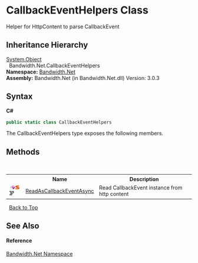 ﻿# CallbackEventHelpers Class
 

Helper for HttpContent to parse CallbackEvent


## Inheritance Hierarchy
<a href="http://msdn2.microsoft.com/en-us/library/e5kfa45b" target="_blank">System.Object</a><br />&nbsp;&nbsp;Bandwidth.Net.CallbackEventHelpers<br />
**Namespace:**&nbsp;<a href ="N_Bandwidth_Net.md">Bandwidth.Net</a><br />**Assembly:**&nbsp;Bandwidth.Net (in Bandwidth.Net.dll) Version: 3.0.3

## Syntax

**C#**<br />
``` C#
public static class CallbackEventHelpers
```

The CallbackEventHelpers type exposes the following members.


## Methods
&nbsp;<table><tr><th></th><th>Name</th><th>Description</th></tr><tr><td>![Public method](media/pubmethod.gif "Public method")![Static member](media/static.gif "Static member")![Code example](media/CodeExample.png "Code example")</td><td><a href ="M_Bandwidth_Net_CallbackEventHelpers_ReadAsCallbackEventAsync.md">ReadAsCallbackEventAsync</a></td><td>
Read CallbackEvent instance from http content</td></tr></table>&nbsp;
<a href="#callbackeventhelpers-class">Back to Top</a>

## See Also


#### Reference
<a href ="N_Bandwidth_Net.md">Bandwidth.Net Namespace</a><br />